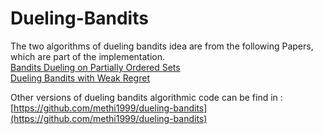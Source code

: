 # Dueling-Bandits
The two algorithms of dueling bandits idea are from the following Papers, which are part of the implementation.  
[Bandits Dueling on Partially Ordered Sets](http://papers.nips.cc/paper/6808-bandits-dueling-on-partially-ordered-sets.pdf)  
[Dueling Bandits with Weak Regret](https://arxiv.org/abs/1706.04304) 

Other versions of dueling bandits algorithmic code can be find in :[https://github.com/methi1999/dueling-bandits](https://github.com/methi1999/dueling-bandits)
